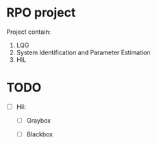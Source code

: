# RPO project 
Project contain:
1. LQG
2. System Identification and Parameter Estimation
3. HIL

# TODO
* [ ] Hil:
	* [ ] Graybox
	* [ ] Blackbox

